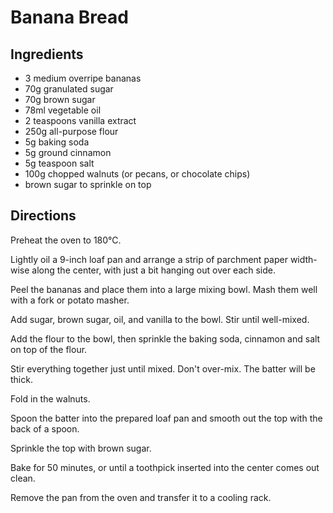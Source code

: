 # Banana Bread

## Ingredients

- 3 medium overripe bananas
- 70g granulated sugar
- 70g brown sugar
- 78ml vegetable oil
- 2 teaspoons vanilla extract
- 250g all-purpose flour
- 5g baking soda
- 5g ground cinnamon
- 5g teaspoon salt
- 100g chopped walnuts (or pecans, or chocolate chips)
- brown sugar to sprinkle on top

## Directions

Preheat the oven to 180&#8451;.

Lightly oil a 9-inch loaf pan and arrange a strip of parchment paper width-wise along the center, with just a bit hanging out over each side.

Peel the bananas and place them into a large mixing bowl. Mash them well with a fork or potato masher.

Add sugar, brown sugar, oil, and vanilla to the bowl. Stir until well-mixed.

Add the flour to the bowl, then sprinkle the baking soda, cinnamon and salt on top of the flour.

Stir everything together just until mixed. Don't over-mix. The batter will be thick.

Fold in the walnuts.

Spoon the batter into the prepared loaf pan and smooth out the top with the back of a spoon.

Sprinkle the top with brown sugar.

Bake for 50 minutes, or until a toothpick inserted into the center comes out clean.

Remove the pan from the oven and transfer it to a cooling rack.

